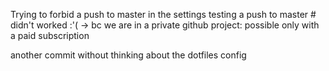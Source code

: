 Trying to forbid a push to master in the settings
testing a push to master # didn't worked :'( -> bc we are in a private github project: possible only with a paid subscription

another commit without thinking about the dotfiles config
